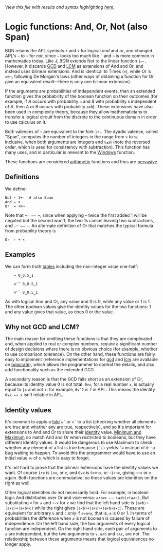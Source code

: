 *View this file with results and syntax highlighting [here](https://mlochbaum.github.io/BQN/doc/logic.html).*

# Logic functions: And, Or, Not (also Span)

BQN retains the APL symbols `∧` and `∨` for logical *and* and *or*, and changed APL's `~` to `¬` for *not*, since `~` looks too much like `˜` and `¬` is more common in mathematics today. Like J, BQN extends Not to the linear function `1⊸-`. However, it discards [GCD](https://aplwiki.com/wiki/GCD) and [LCM](https://aplwiki.com/wiki/LCM) as extensions of And and Or, and instead uses bilinear extensions: And is identical to Times (`×`), while Or is `×⌾¬`, following De Morgan's laws (other ways of obtaining a function for Or give an equivalent result—there is only one bilinear extension).

If the arguments are probabilities of independent events, then an extended function gives the probability of the boolean function on their outcomes (for example, if *A* occurs with probability `a` and *B* with probability `b` independent of *A*, then *A* or *B* occurs with probability `a∨b`). These extensions have also been used in complexity theory, because they allow mathematicians to transfer a logical circuit from the discrete to the continuous domain in order to use calculus on it.

Both valences of `¬` are equivalent to the fork `1+-`. The dyadic valence, called "Span", computes the number of integers in the range from `𝕩` to `𝕨`, inclusive, when both arguments are integers and `𝕩≤𝕨` (note the reversed order, which is used for consistency with subtraction). This function has many uses, and in particular is relevant to the [Windows](windows.md) function.

These functions are considered [arithmetic](arithmetic.md) functions and thus are [pervasive](arithmetic.md#pervasion).

## Definitions

We define:

    Not ← 1+-  # also Span
    And ← ×
    Or  ← ×⌾¬

Note that `¬⁼ ←→ ¬`, since when applying `¬` twice the first added 1 will be negated but the second won't; the two 1s cancel leaving two subtractions, and `-⁼ ←→ -`. An alternate definition of Or that matches the typical formula from probability theory is

    Or  ← +-×

## Examples

We can form truth [tables](map.md#table) including the non-integer value one-half:

        ¬ 0‿0.5‿1

        ∧⌜˜ 0‿0.5‿1

        ∨⌜˜ 0‿0.5‿1

As with logical And and Or, any value and 0 is 0, while any value or 1 is 1. The other boolean values give the identity values for the two functions: 1 and any value gives that value, as does 0 or the value.

## Why not GCD and LCM?

The main reason for omitting these functions is that they are complicated and, when applied to real or complex numbers, require a significant number of design decisions where there is no obvious choice (for example, whether to use comparison tolerance). On the other hand, these functions are fairly easy to implement (reference implementations for [gcd](https://mlochbaum.github.io/bqncrate/?q=gcd) and [lcm](https://mlochbaum.github.io/bqncrate/?q=lcm) are available on [bqncrate](https://mlochbaum.github.io/bqncrate)), which allows the programmer to control the details, and also add functionality such as the extended GCD.

A secondary reason is that the GCD falls short as an extension of Or, because its identity value 0 is not total. `0∨x`, for a real number `x`, is actually equal to `|x` and not `x`: for example, `0∨¯2` is `2` in APL. This means the identity `0∨x ←→ x` isn't reliable in APL.

## Identity values

It's common to apply a [fold](fold.md) `∧´` or `∨´` to a list (checking whether all elements are true and whether any are true, respectively), and so it's important for extensions to And and Or to share their [identity](fold.md#identity-values) value. [Minimum and Maximum](arithmetic.md#additional-arithmetic) do match And and Or when restricted to booleans, but they have different identity values. It would be dangerous to use Maximum to check whether any element of a list is true because `⌈´⟨⟩` yields `¯∞` instead of `0`—a bug waiting to happen. To avoid this the programmer would have to use an initial value `𝕨` of `0`, which is easy to forget.

It's not hard to prove that the bilinear extensions have the identity values we want. Of course `1∧x` is `1×x`, or `x`, and `0∨x` is `0×⌾¬x`, or `¬1×¬x`, giving `¬¬x` or `x` again. Both functions are commutative, so these values are identities on the right as well.

Other logical identities do not necessarily hold. For example, in boolean logic And distributes over Or and vice-versa: `a∧b∨c ←→ (a∧b)∨(a∧c)`. But substituting `×` for `∧` and `+-×` for `∨` we find that the left hand side is `(a×b)+(a×c)+(a×b×c)` while the right gives `(a×b)+(a×c)+(a×b×a×c)`. These are equivalent for arbitrary `b` and `c` only if `a=a×a`, that is, `a` is 0 or 1. In terms of probabilities the difference when `a` is not boolean is caused by failure of independence. On the left hand side, the two arguments of every logical function are independent. On the right hand side, each pair of arguments to `∧` are independent, but the two arguments to `∨`, `a∧b` and `a∧c`, are not. The relationship between these arguments means that logical equivalences no longer apply.
